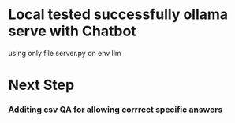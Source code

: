 # Local tested successfully ollama serve with Chatbot
using only file server.py on env llm

# Next Step
### Additing csv QA for allowing corrrect specific answers 

